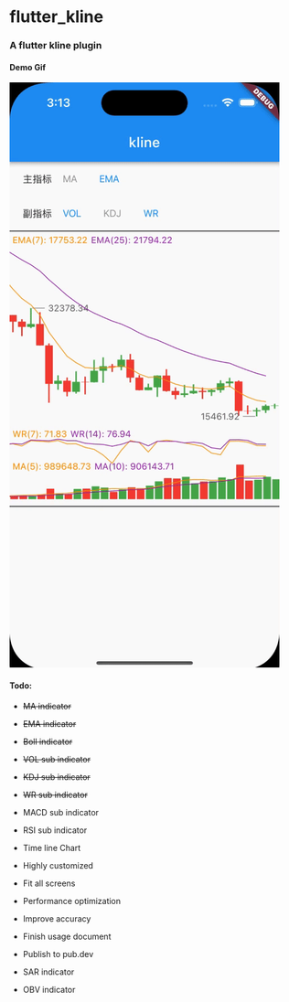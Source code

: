# flutter_kline


### A flutter kline plugin

#### Demo Gif
![](https://raw.githubusercontent.com/AscenX/flutter_kline/main/demo/demo.gif)

#### Todo:
- ~~MA indicator~~
- ~~EMA indicator~~
- ~~Boll indicator~~
- ~~VOL sub indicator~~
- ~~KDJ sub indicator~~
- ~~WR sub indicator~~

- MACD sub indicator
- RSI sub indicator
- Time line Chart
- Highly customized
- Fit all screens
- Performance optimization
- Improve accuracy
- Finish usage document
- Publish to pub.dev

- SAR  indicator
- OBV indicator
